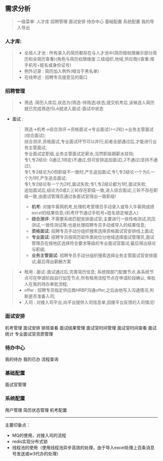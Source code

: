 ## 需求分析
> 一级菜单:  人才库 招聘管理 面试安排 待办中心 基础配置 系统配置 我的导入导出

### 人才库:
> - 全局人才池 : 所有录入的简历都存在与人才池中(简历按权限展示部分简历和全简历查重)(角色与简历权限维度:三级组织,地域,供应商)(查重:按手机号+姓名或身份证号)
> - 例外记录 : 简历加入例外(相当于黑名单)
> - 在线申述 : 招聘专员提意见的窗口
### 招聘管理
> - 筛选 :简历入库后,状态为(筛选-待筛选)状态;提交机考后,该候选人简历就已完成筛选!SLA就进入面试-面试中状态
    
- 面试 : 
  > 筛选->机考->综合测评->资格面试->专业面试(>=2轮)->业务主管面试(综合面试);  
  > 综合测评,资格面试,专业面试环节可以并行;前者全部通过后,才能进行业务主管面试;  
  > 专业面试定职级,业务主管面试定薪水;当然职级跟薪水挂钩;  
  > 专1,专2结论: 0通过,1待定(不通过,但可安排追加面试),2不通过(坚持不通过);  
  > 专1,专2结论为0但职级不一致时,产生追加面试;专1,专2结论一个为0,一个为1时,产生追击面试;  
  > 专1,专2结论有一个为2时,面试失败;专1,专2结论都为1时,面试失败;  
  > 追加面试后,结论为0或2;三轮存在职级一致,进入综合面试;三轮不存在职级一致,由面试管理员通过各面试官得出一致职级!  
  > - **机考:** 对接牛客网机考,处理机考管理员手动录入或导入牛客网成绩excel的结果信息;(机考环节通过手机号+姓名锁定候选人)
  > - **综合测评:** 不需要系统匹配安排面试官;主要进行一些性格测试,抗压测试,一致性测试等;也是处理招聘专员手动或导入的结果信息;
  > - **资格面试:** 招聘专员手动分组织搜索选择资格面试官安排线上面试;
  > - **专业面试:** 招聘专员按简历软件类岗位分地域选择面试管理员,面试管理员在按地区选择符合要求等级的专业面试官面试;最后得出结论与职级;
  > - **业务主管面试:** 招聘专员手动分组织搜索选择业务主管面试官安排面试;最后得出薪酬方案
    
> - 租用 : 面试-面试通过后,完善简历信息; 系统按部门配置节点,各系统节点可在申请阶段自行加签节点,所有租用流程节点在申请阶段确认;
> 审批人在我的待办审批流程;
> - offer : 招聘专员指定供应商HRBP沟通offer,之后由他写入沟通情况,判断是否准备入司;
> - 入司 : 对接入司平台,向平台提供入司信息单,回接平台反馈的入司情况!

### 面试安排
机考管理
面试安排
排班查看
面试结果管理
面试官时间管理
面试官时间查看
面试统计
专业面试官资质管理
### 待办中心
我的待办
我的已办
流程查询
### 基础配置
面试官管理
### 系统配置
用户管理
简历状态管理
机考配置

---
主要印象点： 
- MQ的使用，对接入司的流程
- redis实现分布式锁
- 线程池的使用（使用线程池异步高效的处理，由于导入excel处理上百条消息号发送或w3代办的处理）
